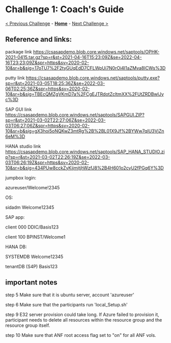# Challenge 1: Coach's Guide

[< Previous Challenge](./00-prereqs.md) - **[Home](README.md)** - [Next Challenge >](./02-acr.md)

## Reference and links:
package link	https://csasapdemo.blob.core.windows.net/saptools/OPHK-2021-0415.tar.gz?sp=r&st=2021-04-16T15:23:09Z&se=2022-04-16T23:23:09Z&spr=https&sv=2020-02-10&sr=b&sig=17oTU7%2F2tyGUqEdD7CFLWpUi7N0rOi4I1aZMva8ICWs%3D
	
putty link	https://csasapdemo.blob.core.windows.net/saptools/putty.exe?sp=r&st=2021-03-05T18:25:36Z&se=2022-03-06T02:25:36Z&spr=https&sv=2020-02-10&sr=b&sig=TBEcQMZgVKmD7a%2FCgEJTRdotZcltmXX%2FUtZRDBwIJyc%3D

SAP GUI link	https://csasapdemo.blob.core.windows.net/saptools/SAPGUI.ZIP?sp=r&st=2021-03-02T22:27:06Z&se=2022-03-03T06:27:06Z&spr=https&sv=2020-02-10&sr=b&sig=gX3hoi5oNQKwZ3mtRg%2B%2BL01X9Jf%2BYWw7qIU3VjZn6eM%3D

HANA studio link	https://csasapdemo.blob.core.windows.net/saptools/SAP_HANA_STUDIO.zip?sp=r&st=2021-03-02T22:26:19Z&se=2022-03-03T06:26:19Z&spr=https&sv=2020-02-10&sr=b&sig=434PUw8cckZyKijmjtjhWzfJ8%2B4H601o2cyU2fPGq6Y%3D
	
	
jumpbox login:

azureuser/Welcome!2345
	
OS:	

sidadm	Welcome12345
	
SAP app:	

client 000	DDIC/Basis123

client 100	BPINST/Welcome1
	
HANA DB:	

SYSTEMDB	Welcome12345

tenantDB (S4P)	Basis123


## important notes

step 5	Make sure that it is ubuntu server, account 'azureuser'

step 6	Make sure that the participants run 'local_Setup.sh'

step 9	E32 server provision could take long. If Azure failed to provision it, participant needs to delete all resources within the resource group and the resource group itself.

step 10	 Make sure that ANF root access flag set to "on" for all ANF vols.

